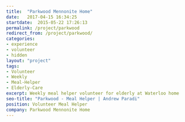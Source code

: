 ```yaml
---
title:  "Parkwood Mennonite Home"
date:   2017-04-15 16:34:25
startdate:  2015-05-22 17:26:13
permalink: /project/parkwood
redirect_from: /project/parkwood/
categories:
- experience
- volunteer
- hidden
layout: "project"
tags:
- Volunteer
- Weekly
- Meal-Helper
- Elderly-Care
excerpt: Weekly meal helper volunteer for elderly at Waterloo home
seo-title: "Parkwood - Meal Helper | Andrew Paradi"
position: Volunteer Meal Helper
company: Parkwood Mennonite Home
---
```

